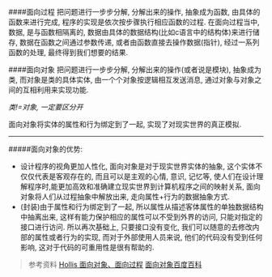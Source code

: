 
####面向过程
把问题进行一步步分解, 分解出来的操作, 抽象成为函数, 由具体的函数来进行完成, 程序的实现是依次按步骤执行相应函数的过程.
在面向过程当中, 数据, 是与函数相隔离的, 数据由具体的数据结构(比如c语言中的结构体)来进行储存, 
数据在函数之间通过参数传递, 或者由函数直接去操作数据(指针), 经过一系列函数的处理, 最终得到我们想要的结果.

####面向对象
把问题进行一步步分解, 分解出来的操作(或者说是模块), 抽象成为类, 而对象是类的具体实体, 由一个个对象按逻辑相互发送消息, 通过对象与对象之间的互相利用来实现功能.

*类!=对象,  一定要区分开*

面向对象将实体的属性和行为绑定到了一起,  实现了对现实世界的真正模拟.

---

#####面向对象的优势:
- 设计程序的视角更加人性化, 面向对象是对于现实世界实体的抽象, 这个实体不仅仅代表是客观存在的, 而且可以是主观的心情, 意识, 记忆等,  使人们在设计理解程序时,能更加高效和准确建立现实世界到计算机程序之间的映射关系, 面向对象将人们从过程抽象中解放出来, 走向属性+行为的数据抽象方式.
- (封装)由于属性和行为绑定到了一起, 所以属性从描述客体属性的单独数据结构中抽离出来, 这样有能力保护相应的属性可以不受到外界的访问, 只能对指定的接口进行访问. 所以再次基础上, 只要接口没有变化, 我们可以随意的去修改内部的属性或者行为的实现, 而对于外部使用人员来说, 他们的代码没有受到任何影响, 这对于代码的可重用性是很有帮助的.

>参考资料
[Hollis 面向对象、面向过程](https://github.com/hollischuang/toBeTopJavaer/blob/master/basics/java-basic/object-oriented-vs-procedure-oriented.md)
[面向对象百度百科](https://baike.baidu.com/item/%E9%9D%A2%E5%90%91%E5%AF%B9%E8%B1%A1)

